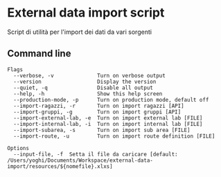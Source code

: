 External data import script
====================

Script di utilità per l'import dei dati da vari sorgenti



Command line
------------

    Flags
      --verbose, -v              Turn on verbose output
      --version                  Display the version
      --quiet, -q                Disable all output
      --help, -h                 Show this help screen
      --production-mode, -p      Turn on production mode, default off
      --import-ragazzi, -r       Turn on import ragazzi [API]
      --import-gruppi, -g        Turn on import gruppi [API]
      --import-external-lab, -e  Turn on import external lab [FILE]
      --import-internal-lab, -i  Turn on import internal lab [FILE]
      --import-subarea, -s       Turn on import sub area [FILE]
      --import-route, -u         Turn on import route definition [FILE]

    Options
      --input-file, -f  Setta il file da caricare [default: /Users/yoghi/Documents/Workspace/external-data-import/resources/${nomefile}.xlxs]

